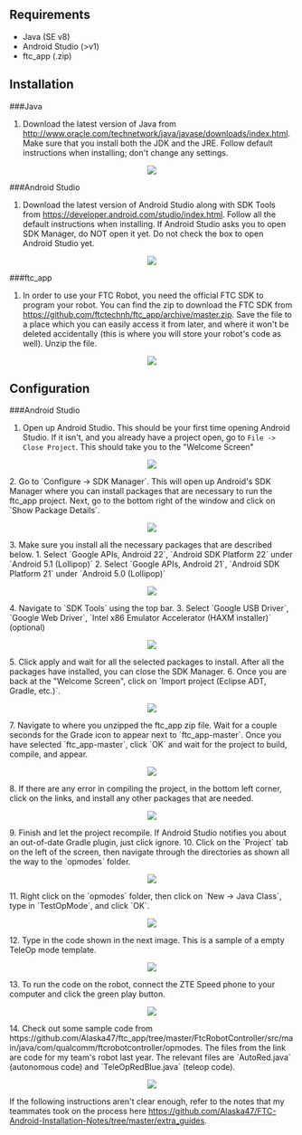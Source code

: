 Requirements
-----------
- Java (SE v8)
- Android Studio (>v1)
- ftc_app (.zip)

Installation
------------
###Java
1. Download the latest version of Java from http://www.oracle.com/technetwork/java/javase/downloads/index.html. Make sure that you install both the JDK and the JRE. Follow default instructions when installing; don't change any settings.
<p align="center">
  <img src="https://github.com/Alaska47/FTC-Android-Installation-Notes/blob/master/images/java_installation.png?raw=true"/>
</p>

###Android Studio
1. Download the latest version of Android Studio along with SDK Tools from https://developer.android.com/studio/index.html. Follow all the default instructions when installing. If Android Studio asks you to open SDK Manager, do NOT open it yet. Do not check the box to open Android Studio yet.
<p align="center">
  <img src="https://github.com/Alaska47/FTC-Android-Installation-Notes/blob/master/images/android_studio_installation.png?raw=true"/>
</p>

###ftc_app
1. In order to use your FTC Robot, you need the official FTC SDK to program your robot. You can find the zip to download the FTC SDK from https://github.com/ftctechnh/ftc_app/archive/master.zip. Save the file to a place which you can easily access it from later, and where it won't be deleted accidentally (this is where you will store your robot's code as well). Unzip the file.
<p align="center">
  <img src="https://github.com/Alaska47/FTC-Android-Installation-Notes/blob/master/images/extract_ftc_app.PNG?raw=true"/>
</p>

Configuration
-------------
###Android Studio
1. Open up Android Studio. This should be your first time opening Android Studio. If it isn't, and you already have a project open, go to `File -> Close Project`. This should take you to the "Welcome Screen"
<p align="center">
  <img src="https://github.com/Alaska47/FTC-Android-Installation-Notes/blob/master/images/android_studio_welcome.png?raw=true"/>
</p>
2. Go to `Configure -> SDK Manager`. This will open up Android's SDK Manager where you can install packages that are necessary to run the ftc_app project. Next, go to the bottom right of the window and click on `Show Package Details`.
<p align="center">
  <img src="https://github.com/Alaska47/FTC-Android-Installation-Notes/blob/master/images/studio_sdk_manager.png?raw=true"/>
</p>
3. Make sure you install all the necessary packages that are described below.
    1. Select `Google APIs, Android 22`, `Android SDK Platform 22` under `Android 5.1 (Lollipop)`
    2. Select `Google APIs, Android 21`, `Android SDK Platform 21` under `Android 5.0 (Lollipop)`
<p align="center">
  <img src="https://github.com/Alaska47/FTC-Android-Installation-Notes/blob/master/images/packages_studio.png?raw=true"/>
</p>
4. Navigate to `SDK Tools` using the top bar.
    3. Select `Google USB Driver`, `Google Web Driver`, `Intel x86 Emulator Accelerator (HAXM installer)` (optional)
<p align="center">
  <img src="https://github.com/Alaska47/FTC-Android-Installation-Notes/blob/master/images/packages_studio1.png?raw=true"/>
</p>
5. Click apply and wait for all the selected packages to install. After all the packages have installed, you can close the SDK Manager.
6. Once you are back at the "Welcome Screen", click on `Import project (Eclipse ADT, Gradle, etc.)`.
<p align="center">
  <img src="https://github.com/Alaska47/FTC-Android-Installation-Notes/blob/master/images/import_studio.png?raw=true"/>
</p>
7. Navigate to where you unzipped the ftc_app zip file. Wait for a couple seconds for the Grade icon to appear next to `ftc_app-master`. Once you have selected `ftc_app-master`, click `OK` and wait for the project to build, compile, and appear. 
<p align="center">
  <img src="https://github.com/Alaska47/FTC-Android-Installation-Notes/blob/master/images/gradle_import.png?raw=true"/>
</p>
8. If there are any error in compiling the project, in the bottom left corner, click on the links, and install any other packages that are needed.
<p align="center">
  <img src="https://github.com/Alaska47/FTC-Android-Installation-Notes/blob/master/images/error_grade.png?raw=true"/>
</p>
9. Finish and let the project recompile. If Android Studio notifies you about an out-of-date Gradle plugin, just click ignore.
10. Click on the `Project` tab on the left of the screen, then navigate through the directories as shown all the way to the `opmodes` folder.
<p align="center">
  <img src="https://github.com/Alaska47/FTC-Android-Installation-Notes/blob/master/images/opmodes.png?raw=true"/>
</p>
11. Right click on the `opmodes` folder, then click on `New -> Java Class`, type in `TestOpMode`, and click `OK`.
<p align="center">
  <img src="https://github.com/Alaska47/FTC-Android-Installation-Notes/blob/master/images/test_mode.png?raw=true"/>
</p>
12. Type in the code shown in the next image. This is a sample of a empty TeleOp mode template.
<p align="center">
  <img src="https://github.com/Alaska47/FTC-Android-Installation-Notes/blob/master/images/finish_code.png?raw=true"/>
</p>
13. To run the code on the robot, connect the ZTE Speed phone to your computer and click the green play button.
<p align="center">
  <img src="https://github.com/Alaska47/FTC-Android-Installation-Notes/blob/master/images/play.png?raw=true"/>
</p>
14. Check out some sample code from https://github.com/Alaska47/ftc_app/tree/master/FtcRobotController/src/main/java/com/qualcomm/ftcrobotcontroller/opmodes. The files from the link are code for my team's robot last year. The relevant files are `AutoRed.java` (autonomous code) and `TeleOpRedBlue.java` (teleop code). 
<p align="center">
  <img src="https://github.com/Alaska47/FTC-Android-Installation-Notes/blob/master/images/github_code.png?raw=true"/>
</p>

If the following instructions aren't clear enough, refer to the notes that my teammates took on the process here https://github.com/Alaska47/FTC-Android-Installation-Notes/tree/master/extra_guides.

